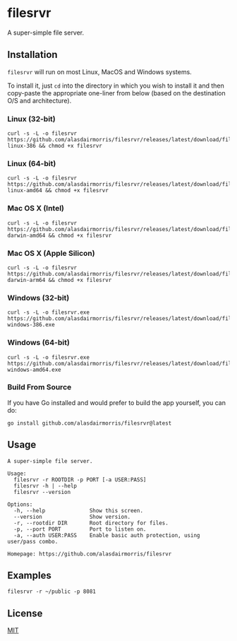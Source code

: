 # filesrvr

A super-simple file server.

## Installation

`filesrvr` will run on most Linux, MacOS and Windows systems.

To install it, just `cd` into the directory in which you wish to install it and then copy-paste the appropriate one-liner from below (based on the destination O/S and architecture).

### Linux (32-bit)

```
curl -s -L -o filesrvr https://github.com/alasdairmorris/filesrvr/releases/latest/download/filesrvr-linux-386 && chmod +x filesrvr
```

### Linux (64-bit)

```
curl -s -L -o filesrvr https://github.com/alasdairmorris/filesrvr/releases/latest/download/filesrvr-linux-amd64 && chmod +x filesrvr
```

### Mac OS X (Intel)

```
curl -s -L -o filesrvr https://github.com/alasdairmorris/filesrvr/releases/latest/download/filesrvr-darwin-amd64 && chmod +x filesrvr
```

### Mac OS X (Apple Silicon)

```
curl -s -L -o filesrvr https://github.com/alasdairmorris/filesrvr/releases/latest/download/filesrvr-darwin-arm64 && chmod +x filesrvr
```

### Windows (32-bit)

```
curl -s -L -o filesrvr.exe https://github.com/alasdairmorris/filesrvr/releases/latest/download/filesrvr-windows-386.exe
```

### Windows (64-bit)

```
curl -s -L -o filesrvr.exe https://github.com/alasdairmorris/filesrvr/releases/latest/download/filesrvr-windows-amd64.exe
```


### Build From Source

If you have Go installed and would prefer to build the app yourself, you can do:

```
go install github.com/alasdairmorris/filesrvr@latest
```


## Usage

```
A super-simple file server.

Usage:
  filesrvr -r ROOTDIR -p PORT [-a USER:PASS]
  filesrvr -h | --help
  filesrvr --version

Options:
  -h, --help              Show this screen.
  --version               Show version.
  -r, --rootdir DIR       Root directory for files.
  -p, --port PORT         Port to listen on.
  -a, --auth USER:PASS    Enable basic auth protection, using user/pass combo.

Homepage: https://github.com/alasdairmorris/filesrvr
```

## Examples

```
filesrvr -r ~/public -p 8081
```

## License

[MIT](LICENSE)

